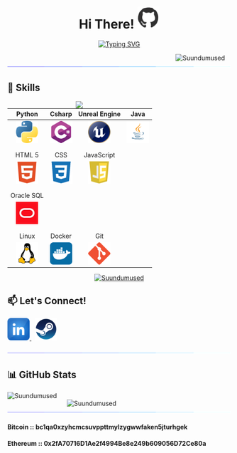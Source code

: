 <h1 align="center">Hi There! <img src="https://github.com/Suundumused/Suundumused/blob/main/Assets/profile.gif" width="50"></h1>
<p align="center">
 <a href="https://git.io/typing-svg"><img src="https://readme-typing-svg.herokuapp.com?font=System&weight=500&size=24&pause=100&center=true&random=false&width=435&lines=Welcome+To+My+Profile;I'm+The+Full+Stack+Developer;" alt="Typing SVG" /></a></p>
 
<img align="right" src="https://komarev.com/ghpvc/?username=Suundumused&style=plastic&color=blueviolet&icon_color=f9f9f9&text_color=9f9f9f&bg_color=151515" alt="Suundumused" width="125"/>

![Separator](https://github.com/Suundumused/Suundumused/blob/main/Assets/borderseperator.gif?raw=true)


<h2 align='left'>🚀 Skills</h2>

<img align="right" width="350px" align="right" src="https://github-readme-stats.vercel.app/api/top-langs/?username=suundumused&layout=donut&hide_border=false&title_color=fff&text_color=fff&bg_color=0d1117" />

| Python | Csharp | Unreal Engine | Java |
| :-----: | :-----: | :-----: | :-----: |
| <img src="https://github.com/Suundumused/Suundumused/blob/main/Assets/python.png?raw=true" alt="Python" width="50"> | <img src="https://github.com/Suundumused/Suundumused/blob/main/Assets/c-sharp.png?raw=true" alt="C#" width="50"> | <img src="https://github.com/Suundumused/Suundumused/blob/main/Assets/unreal.png?raw=true" alt="Unreal Engine" width="50"> | <img src="https://github.com/Suundumused/Suundumused/blob/main/Assets/java_icon_130901.png?raw=true" alt="Java" width="50"> |
| | | |
| | | |
| HTML 5 | CSS | JavaScript |
| <img src="https://github.com/Suundumused/Suundumused/blob/main/Assets/free-html-5-1-1175208.webp?raw=true" alt="HTML 5" width="50"> | <img src="https://github.com/Suundumused/Suundumused/blob/main/Assets/css_plain_logo_icon_146573.png?raw=true" alt="CSS" width="50"> | <img src="https://github.com/Suundumused/Suundumused/blob/main/Assets/javascript.webp?raw=true" alt="Java Script" width="50"> |
| |
| |
| Oracle SQL |
| <img src="https://github.com/Suundumused/Suundumused/blob/main/Assets/oracle.jpeg?raw=true" alt="Oracle SQL" width="50"> |
| | | |
| | | |
| Linux | Docker | Git |
| <img src="https://github.com/Suundumused/Suundumused/blob/main/Assets/free-linux-3521549-2944967.webp?raw=true" alt="Linux" width="50"> | <img src="https://github.com/Suundumused/Suundumused/blob/main/Assets/docker_tile_logo_icon_168248.png?raw=true" alt="Docker" width="50"> | <img src="https://github.com/Suundumused/Suundumused/blob/main/Assets/Git-Icon-1788C.png?raw=true" alt="Git" width="50"> |

<div align="center">
    <a align="center"  href="https://github.com/Suundumused/Motion-Joystick-Steering-Wheel">
        <img src="https://github-readme-stats.vercel.app/api/pin?username=Suundumused&repo=Motion-Joystick-Steering-Wheel&title_color=fff&icon_color=f9f9f9&text_color=9f9f9f&bg_color=151515" alt="Suundumused" width="400"/>
    </a>    
</div>

## 📫 Let's Connect!

<a href="https://www.linkedin.com/in/caio-silva-b27b0713a/">
    <img src="https://github.com/Suundumused/Suundumused/blob/main/Assets/LinkedIn.png?raw=true" alt="LinkedIn" width="50">
</a>
&nbsp;
<a href="https://steamcommunity.com/id/SonecaSA/">
    <img src="https://github.com/Suundumused/Suundumused/blob/main/Assets/steam.png?raw=true" alt="Steam" width="50">
</a>

![Separator](https://github.com/Suundumused/Suundumused/blob/main/Assets/borderseperator.gif?raw=true)

## 📊 GitHub Stats

<div>
   <img align="left" src="https://github-readme-streak-stats.herokuapp.com/?user=Suundumused&theme=tokyonight" alt="Suundumused" width="370px" />  
  <a href="https://github.com/Suundumused">
      <img align="right" src="https://github-readme-stats.vercel.app/api?username=Suundumused&show_icons=true&theme=tokyonight" alt="Suundumused" width="370px"/>
  </a>
</div>

![Separator](https://github.com/Suundumused/Suundumused/blob/main/Assets/borderseperator.gif?raw=true)

#### Bitcoin :: **bc1qa0xzyhcmcsuvppttmylzygwwfaken5jturhgek**
#### Ethereum :: **0x2fA70716D1Ae2f4994Be8e249b609056D72Ce80a**
